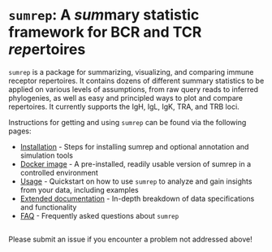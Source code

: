 # `sumrep`: A *sum*mary statistic framework for BCR and TCR *rep*ertoires

`sumrep` is a package for summarizing, visualizing, and comparing immune receptor repertoires.
It contains dozens of different summary statistics to be applied on various levels of assumptions, from raw query reads to  inferred phylogenies, as well as easy and principled ways to plot and compare repertoires.
It currently supports the IgH, IgL, IgK, TRA, and TRB loci.

Instructions for getting and using `sumrep` can be found via the following pages:

  * [Installation](docs/installation.md) - Steps for installing sumrep and optional annotation and simulation tools
  * [Docker image](https://hub.docker.com/r/brandenolson/sumrep) - A pre-installed, readily usable version of sumrep in a controlled environment
  * [Usage](docs/usage.md) - Quickstart on how to use `sumrep` to analyze and gain insights from your data, including examples
  * [Extended documentation](docs/extended_documentation.md) - In-depth breakdown of data specifications and functionality
  * [FAQ](docs/faq.md) - Frequently asked questions about `sumrep`

##
Please submit an issue if you encounter a problem not addressed above!
